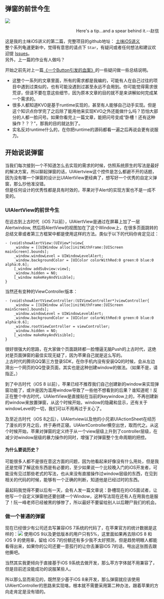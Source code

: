 ## 弹窗的前世今生
![](https://i.loli.net/2018/06/11/5b1e2b577195e.jpeg)
<p align="right">Here's a tip…and a spear behind it.--赵信</p>

这是我的土味iOS讲义的第二篇，完整项目的github地址：
[土味iOS讲义](https://github.com/Mr-Wei/earthy-iOS)   
整个系列龟速更新中，觉得有意思的请点下 `Star`，有疑问或者任何想法和建议欢迎提 [Issues](https://github.com/Mr-Wei/earthy-iOS/issues)。   
另外，上一篇的作业有人做吗？

开始之前先对上一篇[《一个Button引发的血案》](https://github.com/Mr-Wei/earthy-iOS/blob/master/MD/%E4%B8%80%E4%B8%AAButton%E5%BC%95%E5%8F%91%E7%9A%84%E8%A1%80%E6%A1%88.md)的一些疑问做一些总结说明。

* 这整个一系列的文章里面，所有的需求都是我编的，可能有人在自己过往的项目中遇到过类似的，也有可能没遇到过甚至永远不会用到。你可能觉得需求很荒谬，但请不要在意这些细节，因为原本文章的目的就不是来讲解如何完成某一个需求的。
* 很多人都知道KVO是基于runtime实现的，甚至有人能够自己动手实现。但是这个知识点你学完了之后除了能用他来实现KVO之外还能做什么吗？恐怕大部分的人都一脸问号。如果你看完上一篇文章，能把问号变成“卧槽！还有这种操作？？？”，那我的目的就达到了。
* 实名反对runtime什么的，在你把runtime的源码都看一遍之后再说会更有说服力。    

## 开始说说弹窗
当我们每次接到一个不知道怎么去实现的需求的时候，仿照系统原生的写法是最好的解决方案，所以聊起弹窗的话，UIAlertview这个控件是怎么都避不开的话题，因为没有哪一个弹窗的设计比UIAlertView更经典了，想写好一个优秀的自定义弹窗，那么抄他准没错。    
但是任何设计的优秀性都是具有时效的，苹果对于Alert的实现方案也不是一成不变的。

### UIAlertView的前世今生
在远古到上古时代（iOS 7以前），UIAlertView是通过在屏幕上加了一层Alertwindow, 然后将AlertView的视图加在了这个Window上，在很多页面跳转的总结文章或者第三方框架中都是使用这样的方法。类似于以下的代码你肯定见过：

```
- (void)showAlertView:(UIView*)view{
    _window = [[UIWindow alloc]initWithFrame:[UIScreen mainScreen].bounds];
    _window.windowLevel = UIWindowLevelAlert;
    _window.backgroundColor = [UIColor colorWithRed:0 green:0 blue:0 alpha:0.6];
    [_window addSubview:view];
    _window.hidden = NO;
    [_window makeKeyAndVisible];
}
```
当然还有变种的ViewController版本：

```
- (void)showAlertViewController:(UIViewController*)viewController{
    _window = [[UIWindow alloc]initWithFrame:[UIScreen mainScreen].bounds];
    _window.windowLevel = UIWindowLevelAlert;
    _window.backgroundColor = [UIColor colorWithRed:0 green:0 blue:0 alpha:0.6];
    _window.rootViewController = viewController;
    _window.hidden = NO;
    [_window makeKeyAndVisible];
}
```
很好很强大的思路，在大家做个页面跳转都一脸懵逼无脑Push的上古时代，这绝对是页面弹窗的最佳实现无疑了，因为苹果自己就是这么写的。  
上古时代的腾讯QQ第三方登录SDK，在你手机内没有安装QQ的时候，会从左边滑出一个网页的QQ登录页面，其实也是这种创建window的做法。（如果不是，请指正。）

到了中古时代（iOS 8 以前），苹果已经不推荐我们自己创建新的window来实现弹窗功能了，或许是因为滥用window导致了一些他不想看到的后果？谁知道呢！反正在整个中古时代，UIAlertView是直接贴在当前的keywindow上的，不再创建新的window来放置弹窗，从这个时候开始，window的隐藏和显示，还有关于windowLevel的一切，我们可以不用再过于关心了。

及至近古时代（iOS 8之后），UIAlertview以及他的小兄弟UIActionSheet在经历了漫长的岁月之后，终于寿终正寝。UIAlertController横空出世，取而代之。从这个时候开始，苹果对弹窗的定义终于从一个view层级上升到了controller层级，在减少对window层级的暴力操作的同时，增强了对弹窗整个生命周期的把控。
#### 为什么要说历史？
可能很多人都不是很在意这方面的问题，因为他看起来好像没有什么用处，但是我还是觉得了解这些东西是有必要的，至少如果说一个比较晚入门的iOS开发者，可能没有见过那些老式的写法，也从来没有直接操作过window层级的东西，在见到相关的代码的时候，能够有一个正确的判断，知道他是已经过时的东西。

最起码我觉得不要以后有一天，会有人发一篇文章说：卧槽现在的iOS面试者，让他写一个自定义弹窗他还要创建一个Window，这种写法现在还有人在用我也是服了！阮一峰老师已经被黑的够惨了，所以最好不要留给别人以后鞭尸我们的机会。

### 做一个普通的弹窗

现在已经很少有公司还去写兼容iOS 7系统的代码了，在苹果官方的统计数据是这样的：![](https://i.loli.net/2018/06/21/5b2b582bc07dd.png)
使用iOS 9以及更低版本的用户只有5%，这里面如果再去除iOS 8 和iOS 9 的使用率，留给 iOS 7的份额还有多少我不太好预测，但是趋势明眼人都能看得出来，如果你的公司还要一意孤行的让你去兼容iOS 7的话，甩出这张图去跟他撕吧。

当然其实我更倾向于直接基于iOS 9系统去做开发，那么苹方字体就不用兼容了，但是目前还没能成功的说服某些人。

所以那么显而易见的，既然至少基于iOS 8来开发，那么弹窗就应该使用UIAlertController的思路来实现咯，根本就不需要采用第二种办法，跟着苹果的方向走肯定是没有错的。